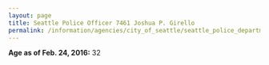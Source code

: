```yaml
---
layout: page
title: Seattle Police Officer 7461 Joshua P. Girello
permalink: /information/agencies/city_of_seattle/seattle_police_department/copbook/7461/
---
```


**Age as of Feb. 24, 2016:** 32

